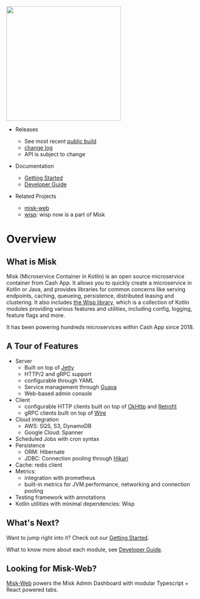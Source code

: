 <img src="https://github.com/cashapp/misk/raw/master/misk.png" width="300">


* Releases
  * See most recent [public build][snap]
  * [change log][changelog]
  * API is subject to change

* Documentation
  * [Getting Started](./docs/getting-started.md)
  * [Developer Guide](./docs/developer-guide.md)

* Related Projects
  * [misk-web][miskweb]
  * [wisp][wisp]: wisp now is a part of Misk
 

# Overview
## What is Misk
Misk (Microservice Container in Kotlin) is an open source microservice container from Cash App.
It allows you to quickly create a microservice in Kotlin or Java, and provides libraries for common
concerns like serving endpoints, caching, queueing, persistence, distributed leasing and clustering.
It also includes [the Wisp library](./wisp/README.md), which is a collection of Kotlin modules
providing various features and utilities, including config, logging, feature flags and more.

It has been powering hundreds microservices within Cash App since 2018.

## A Tour of Features
* Server
  * Built on top of [Jetty](https://eclipse.dev/jetty/)
  * HTTP/2 and gRPC support
  * configurable through YAML
  * Service management through [Guava](https://github.com/google/guava/wiki/ServiceExplained)
  * Web-based admin console
* Client
  * configurable HTTP clients built on top of [OkHttp](https://github.com/square/okhttp)
    and [Retrofit](https://github.com/square/retrofit)
  * gRPC clients built on top of [Wire](https://github.com/square/wire)
* Cloud integration
  * AWS: SQS, S3, DynamoDB
  * Google Cloud: Spanner
* Scheduled Jobs with cron syntax
* Persistence
  * ORM: Hibernate
  * JDBC: Connection pooling through [Hikari](https://github.com/brettwooldridge/HikariCP)
* Cache: redis client
* Metrics:
  * integration with prometheus
  * built-in metrics for JVM performance, networking and connection pooling
* Testing framework with annotations
* Kotlin utilities with minimal dependencies: Wisp

## What's Next?
Want to jump right into it? Check out our [Getting Started](./docs/getting-started.md).

What to know more about each module, see [Developer Guide](./docs/developer-guide.md).

## Looking for Misk-Web?

[Misk-Web][miskweb] powers the Misk Admin Dashboard with modular Typescript + React powered tabs.

[changelog]: http://cashapp.github.io/misk/changelog/
[misk]: https://cashapp.github.io/misk/
[miskweb]: https://cashapp.github.io/misk-web/
[snap]: https://mvnrepository.com/artifact/com.squareup.misk/misk
[wisp]: https://github.com/cashapp/wisp
